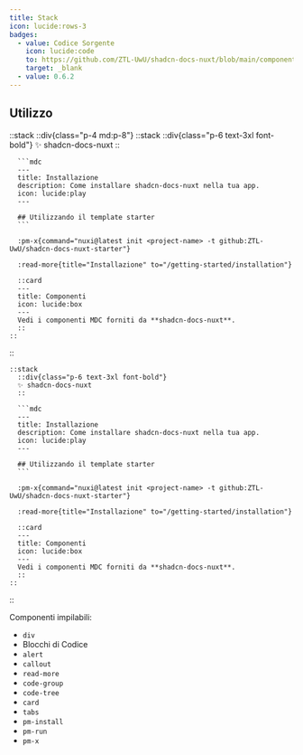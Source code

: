 ```yaml
---
title: Stack
icon: lucide:rows-3
badges:
  - value: Codice Sorgente
    icon: lucide:code
    to: https://github.com/ZTL-UwU/shadcn-docs-nuxt/blob/main/components/content/Stack.vue
    target: _blank
  - value: 0.6.2
---
```


## Utilizzo

::stack
  ::div{class="p-4 md:p-8"}
    ::stack
      ::div{class="p-6 text-3xl font-bold"}
      ✨ shadcn-docs-nuxt
      ::

      ```mdc
      ---
      title: Installazione
      description: Come installare shadcn-docs-nuxt nella tua app.
      icon: lucide:play
      ---

      ## Utilizzando il template starter
      ```

      :pm-x{command="nuxi@latest init <project-name> -t github:ZTL-UwU/shadcn-docs-nuxt-starter"}

      :read-more{title="Installazione" to="/getting-started/installation"}

      ::card
      ---
      title: Componenti
      icon: lucide:box
      ---
      Vedi i componenti MDC forniti da **shadcn-docs-nuxt**.
      ::
    ::
  ::

  ```mdc
  ::stack
    ::div{class="p-6 text-3xl font-bold"}
    ✨ shadcn-docs-nuxt
    ::

    ```mdc
    ---
    title: Installazione
    description: Come installare shadcn-docs-nuxt nella tua app.
    icon: lucide:play
    ---

    ## Utilizzando il template starter
    ```

    :pm-x{command="nuxi@latest init <project-name> -t github:ZTL-UwU/shadcn-docs-nuxt-starter"}

    :read-more{title="Installazione" to="/getting-started/installation"}

    ::card
    ---
    title: Componenti
    icon: lucide:box
    ---
    Vedi i componenti MDC forniti da **shadcn-docs-nuxt**.
    ::
  ::
  ```
::

Componenti impilabili:

- `div`
- Blocchi di Codice
- `alert`
- `callout`
- `read-more`
- `code-group`
- `code-tree`
- `card`
- `tabs`
- `pm-install`
- `pm-run`
- `pm-x`
